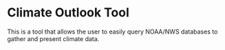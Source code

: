 # Climate Outlook Tool

This is a tool that allows the user to easily query NOAA/NWS databases to gather and present climate data.
